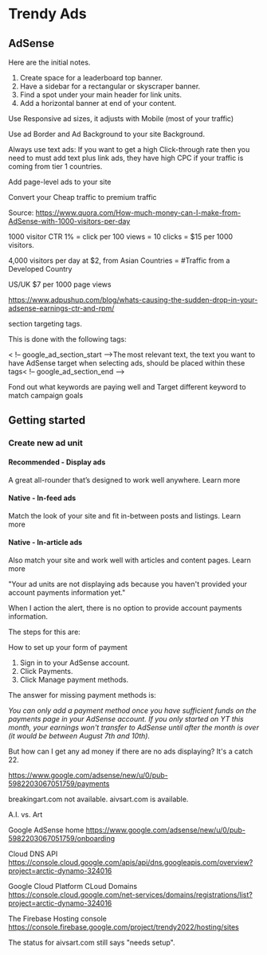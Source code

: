 # Trendy Ads

## AdSense

Here are the initial notes.

1. Create space for a leaderboard top banner.
2. Have a sidebar for a rectangular or skyscraper banner.
3. Find a spot under your main header for link units.
4. Add a horizontal banner  at end of your content.

Use Responsive ad sizes, it adjusts with Mobile (most of your traffic)

Use ad Border and Ad Background to your site Background.

Always use text ads: If you want to get a high Click-through rate then you need to must add text plus link ads, they have high CPC if your traffic is coming from tier 1 countries.

Add page-level ads to your site

Convert your Cheap traffic to premium traffic

Source: https://www.quora.com/How-much-money-can-I-make-from-AdSense-with-1000-visitors-per-day 

1000 visitor CTR 1% = click per 100 views = 10 clicks = $15 per 1000 visitors. 

4,000 visitors per day at $2, from Asian Countries = #Traffic from a Developed Country 

US/UK $7 per 1000 page views 

https://www.adpushup.com/blog/whats-causing-the-sudden-drop-in-your-adsense-earnings-ctr-and-rpm/ 

section targeting tags.

This is done with the following tags:

< !– google_ad_section_start –>The most relevant text, the text you want to have AdSense target when selecting ads, should be placed within these tags< !– google_ad_section_end –>

Fond out what keywords are paying well and Target different keyword to match campaign goals

## Getting started

### Create new ad unit

#### Recommended - Display ads

A great all-rounder that’s designed to work well anywhere. Learn more

#### Native - In-feed ads

Match the look of your site and fit in-between posts and listings. Learn more

#### Native - In-article ads

Also match your site and work well with articles and content pages. Learn more

"Your ad units are not displaying ads because you haven't provided your account payments information yet."

When I action the alert, there is no option to provide account payments information.

The steps for this are:

How to set up your form of payment
1. Sign in to your AdSense account.
2. Click Payments.
3. Click Manage payment methods.

The answer for missing payment methods is:

*You can only add a payment method once you have sufficient funds on the payments page in your AdSense account. If you only started on YT this month, your earnings won't transfer to AdSense until after the month is over (it would be between August 7th and 10th).*

But how can I get any ad money if there are no ads displaying?  It's a catch 22.

https://www.google.com/adsense/new/u/0/pub-5982203067051759/payments

breakingart.com not available.
aivsart.com is available.

A.I. vs. Art

Google AdSense home
https://www.google.com/adsense/new/u/0/pub-5982203067051759/onboarding

Cloud DNS API
https://console.cloud.google.com/apis/api/dns.googleapis.com/overview?project=arctic-dynamo-324016

Google Cloud Platform CLoud Domains
https://console.cloud.google.com/net-services/domains/registrations/list?project=arctic-dynamo-324016

The Firebase Hosting console
https://console.firebase.google.com/project/trendy2022/hosting/sites

The status for aivsart.com still says "needs setup".
